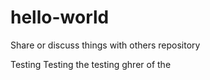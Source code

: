 # hello-world
Share or discuss things with others repository

Testing Testing the testing ghrer of the 
